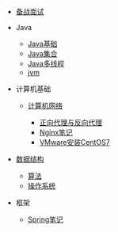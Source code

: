 
* [备战面试](./docs/a-1备战面试.md)
  
* Java

  * [Java基础](./docs/b-1面试题总结-Java基础.md)
  * [Java集合](./docs/b-2Java集合.md)
  * [Java多线程](./docs/b-3Java多线程.md)
  * [jvm](./docs/b-4jvm.md)

* 计算机基础

  * [计算机网络](./docs/c-1计算机网络.md)
  
    * [正向代理与反向代理](./docs/d-1正向代理与反向代理总结.md)
    * [Nginx笔记](./docs/d-2Nginx笔记)
    * [VMware安装CentOS7](./docs/d-3VMware安装CentOS7)
  
* [数据结构](./docs/c-2数据结构.md)
  
  * [算法](./docs/c-3算法.md)
  * [操作系统](./docs/c-4操作系统.md)
  
* 框架

  
  * [Spring笔记](./docs/e-1Spring框架笔记.md)
  
  

